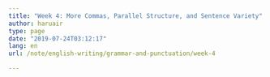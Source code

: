 ```yaml
---
title: "Week 4: More Commas, Parallel Structure, and Sentence Variety" 
author: haruair
type: page
date: "2019-07-24T03:12:17"
lang: en
url: /note/english-writing/grammar-and-punctuation/week-4

---
```

